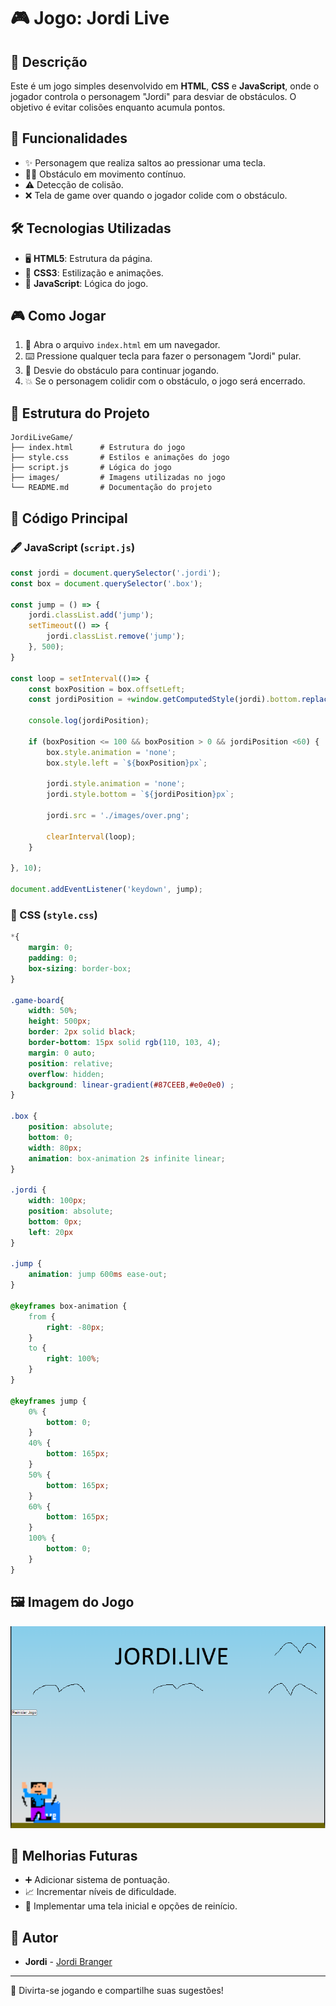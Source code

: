 # 🎮 Jogo: Jordi Live

## 📝 Descrição
Este é um jogo simples desenvolvido em **HTML**, **CSS** e **JavaScript**, onde o jogador controla o personagem "Jordi" para desviar de obstáculos. O objetivo é evitar colisões enquanto acumula pontos.

## 🌟 Funcionalidades
- ✨ Personagem que realiza saltos ao pressionar uma tecla.
- 🏃‍♂️ Obstáculo em movimento contínuo.
- ⚠️ Detecção de colisão.
- ❌ Tela de game over quando o jogador colide com o obstáculo.

## 🛠️ Tecnologias Utilizadas
- 🖥️ **HTML5**: Estrutura da página.
- 🎨 **CSS3**: Estilização e animações.
- 🧠 **JavaScript**: Lógica do jogo.

## 🎮 Como Jogar
1. 📂 Abra o arquivo `index.html` em um navegador.
2. ⌨️ Pressione qualquer tecla para fazer o personagem "Jordi" pular.
3. 🚀 Desvie do obstáculo para continuar jogando.
4. 💥 Se o personagem colidir com o obstáculo, o jogo será encerrado.

## 📂 Estrutura do Projeto
```
JordiLiveGame/
├── index.html      # Estrutura do jogo
├── style.css       # Estilos e animações do jogo
├── script.js       # Lógica do jogo
├── images/         # Imagens utilizadas no jogo
└── README.md       # Documentação do projeto
```

## 📜 Código Principal
### 🖋️ JavaScript (`script.js`)
```javascript
const jordi = document.querySelector('.jordi');
const box = document.querySelector('.box');

const jump = () => {
    jordi.classList.add('jump');
    setTimeout(() => {
        jordi.classList.remove('jump');
    }, 500);
}

const loop = setInterval(()=> {
    const boxPosition = box.offsetLeft;
    const jordiPosition = +window.getComputedStyle(jordi).bottom.replace('px', '');

    console.log(jordiPosition);

    if (boxPosition <= 100 && boxPosition > 0 && jordiPosition <60) {
        box.style.animation = 'none';
        box.style.left = `${boxPosition}px`;  
        
        jordi.style.animation = 'none';
        jordi.style.bottom = `${jordiPosition}px`; 

        jordi.src = './images/over.png';

        clearInterval(loop);
    }

}, 10);

document.addEventListener('keydown', jump);
```

### 🎨 CSS (`style.css`)
```css
*{
    margin: 0;
    padding: 0;
    box-sizing: border-box;
}

.game-board{
    width: 50%;
    height: 500px;
    border: 2px solid black;
    border-bottom: 15px solid rgb(110, 103, 4);
    margin: 0 auto;
    position: relative;
    overflow: hidden;
    background: linear-gradient(#87CEEB,#e0e0e0) ;
}

.box {
    position: absolute;
    bottom: 0;
    width: 80px;
    animation: box-animation 2s infinite linear;
}

.jordi {
    width: 100px;
    position: absolute;
    bottom: 0px;
    left: 20px
}

.jump {
    animation: jump 600ms ease-out;
}

@keyframes box-animation {
    from {
        right: -80px;
    }
    to {
        right: 100%;
    }
}

@keyframes jump {
    0% {
        bottom: 0;
    }
    40% {
        bottom: 165px;
    }
    50% {
        bottom: 165px;
    }
    60% {
        bottom: 165px;
    }
    100% {
        bottom: 0;
    }
}
```

## 🖼️ Imagem do Jogo
![📸 Captura de Tela](./images/screenshot.png)

## 🚀 Melhorias Futuras
- ➕ Adicionar sistema de pontuação.
- 📈 Incrementar níveis de dificuldade.
- 🛑 Implementar uma tela inicial e opções de reinício.

## 👤 Autor
- **Jordi** - [Jordi Branger](https://dev-jordi.github.io/lab/)
  
---
🎉 Divirta-se jogando e compartilhe suas sugestões!
